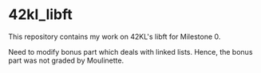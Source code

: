 # 42kl_libft
This repository contains my work on 42KL's libft for Milestone 0.

Need to modify bonus part which deals with linked lists. Hence, the bonus part was not graded by Moulinette.
